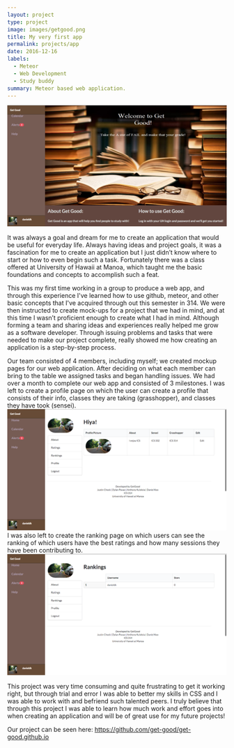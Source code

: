```yaml
---
layout: project
type: project
image: images/getgood.png
title: My very first app
permalink: projects/app
date: 2016-12-16
labels:
  - Meteor
  - Web Development
  - Study buddy
summary: Meteor based web application.
---
```


<img class="ui image" src="../images/getgoodhomepage.png">

It was always a goal and dream for me to create an application that would be useful for everyday life.  Always having ideas and project goals, it was a fascination for me to create an application but I just didn’t know where to start or how to even begin such a task. Fortunately there was a class offered at University of Hawaii at Manoa, which taught me the basic foundations and concepts to accomplish such a feat.

This was my first time working in a group to produce a web app, and through this experience I've learned how to use github, meteor, and other basic concepts that I've acquired through out this semester in 314.  We were then instructed to create mock-ups for a project that we had in mind, and at this time I wasn’t proficient enough to create what I had in mind.  Although forming a team and sharing ideas and experiences really helped me grow as a software developer.  Through issuing problems and tasks that were needed to make our project complete, really showed me how creating an application is a step-by-step process.

Our team consisted of 4 members, including myself; we created mockup pages for our web application. After deciding on what each member can bring to the table we assigned tasks and began handling issues. We had over a month to complete our web app and consisted of 3 milestones. I was left to create a profile page on which the user can create a profile that consists of their info, classes they are taking (grasshopper), and classes they have took (sensei).
<img class="ui image" src="../images/profilepage.png">
I was also left to create the ranking page on which users can see the ranking of which users have the best ratings and how many sessions they have been contributing to.
<img class="ui image" src="../images/ranking.png">

This project was very time consuming and quite frustrating to get it working right, but through trial and error I was able to better my skills in CSS and I was able to work with and befriend such talented peers. I truly believe that through this project I was able to learn how much work and effort goes into when creating an application and will be of great use for my future projects!

Our project can be seen here:  <a href="https://github.com/get-good/get-good.github.io">https://github.com/get-good/get-good.github.io</a>



